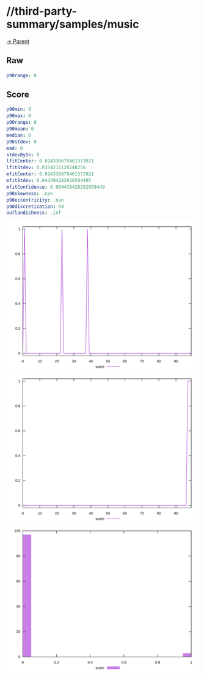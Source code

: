 
# //third-party-summary/samples/music

[→ Parent](../..)


## Raw


```yaml
p90range: 0

```


## Score


```yaml
p90min: 0
p90max: 0
p90range: 0
p90mean: 0
median: 0
p90stdev: 0
mad: 0
stdevBySn: 0
lfitCenter: 0.014336679461373921
lfitStdev: 0.0354215128148256
mfitCenter: 0.014336679461373921
mfitStdev: 0.044394282820594495
mfitConfidence: 0.004439428282059449
p90skewness: .nan
p90eccentricity: .nan
p90discretization: 94
outlandishness: .inf

```

![PLOT: score-values](./score/values.svg)![PLOT: score-sorted](./score/sorted.svg)![PLOT: score-histogram](./score/histogram.svg)